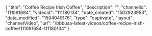 {
    "title": "Coffee Recipe  Irish Coffee",
    "description": "",
    "channelid": "111091684",
    "videoid": "111180134",
    "date_created": "1502923953",
    "date_modified": "1504049176",
    "type": "captivate",
    "layout": "channelVideo",
    "url": "\/bbbusa-latest-videos\/coffee-recipe-irish-coffee\/111091684-111180134"
}